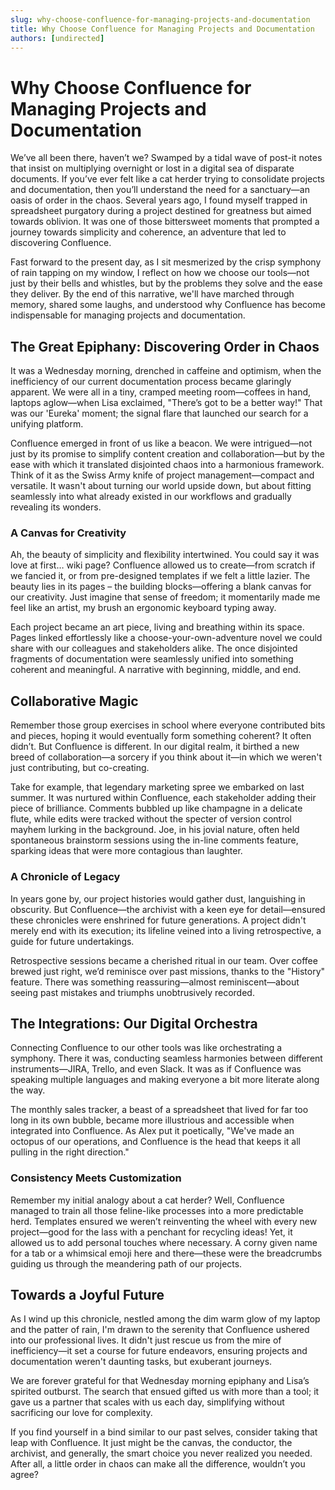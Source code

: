 ```yaml
---
slug: why-choose-confluence-for-managing-projects-and-documentation
title: Why Choose Confluence for Managing Projects and Documentation
authors: [undirected]
---
```


# Why Choose Confluence for Managing Projects and Documentation

We’ve all been there, haven’t we? Swamped by a tidal wave of post-it notes that insist on multiplying overnight or lost in a digital sea of disparate documents. If you’ve ever felt like a cat herder trying to consolidate projects and documentation, then you’ll understand the need for a sanctuary—an oasis of order in the chaos. Several years ago, I found myself trapped in spreadsheet purgatory during a project destined for greatness but aimed towards oblivion. It was one of those bittersweet moments that prompted a journey towards simplicity and coherence, an adventure that led to discovering Confluence.

Fast forward to the present day, as I sit mesmerized by the crisp symphony of rain tapping on my window, I reflect on how we choose our tools—not just by their bells and whistles, but by the problems they solve and the ease they deliver. By the end of this narrative, we'll have marched through memory, shared some laughs, and understood why Confluence has become indispensable for managing projects and documentation.

## The Great Epiphany: Discovering Order in Chaos

It was a Wednesday morning, drenched in caffeine and optimism, when the inefficiency of our current documentation process became glaringly apparent. We were all in a tiny, cramped meeting room—coffees in hand, laptops aglow—when Lisa exclaimed, "There’s got to be a better way!" That was our 'Eureka' moment; the signal flare that launched our search for a unifying platform.

Confluence emerged in front of us like a beacon. We were intrigued—not just by its promise to simplify content creation and collaboration—but by the ease with which it translated disjointed chaos into a harmonious framework. Think of it as the Swiss Army knife of project management—compact and versatile. It wasn't about turning our world upside down, but about fitting seamlessly into what already existed in our workflows and gradually revealing its wonders.

### A Canvas for Creativity

Ah, the beauty of simplicity and flexibility intertwined. You could say it was love at first… wiki page? Confluence allowed us to create—from scratch if we fancied it, or from pre-designed templates if we felt a little lazier. The beauty lies in its pages – the building blocks—offering a blank canvas for our creativity. Just imagine that sense of freedom; it momentarily made me feel like an artist, my brush an ergonomic keyboard typing away.

Each project became an art piece, living and breathing within its space. Pages linked effortlessly like a choose-your-own-adventure novel we could share with our colleagues and stakeholders alike. The once disjointed fragments of documentation were seamlessly unified into something coherent and meaningful. A narrative with beginning, middle, and end.

## Collaborative Magic

Remember those group exercises in school where everyone contributed bits and pieces, hoping it would eventually form something coherent? It often didn’t. But Confluence is different. In our digital realm, it birthed a new breed of collaboration—a sorcery if you think about it—in which we weren't just contributing, but co-creating.

Take for example, that legendary marketing spree we embarked on last summer. It was nurtured within Confluence, each stakeholder adding their piece of brilliance. Comments bubbled up like champagne in a delicate flute, while edits were tracked without the specter of version control mayhem lurking in the background. Joe, in his jovial nature, often held spontaneous brainstorm sessions using the in-line comments feature, sparking ideas that were more contagious than laughter.

### A Chronicle of Legacy

In years gone by, our project histories would gather dust, languishing in obscurity. But Confluence—the archivist with a keen eye for detail—ensured these chronicles were enshrined for future generations. A project didn't merely end with its execution; its lifeline veined into a living retrospective, a guide for future undertakings.

Retrospective sessions became a cherished ritual in our team. Over coffee brewed just right, we’d reminisce over past missions, thanks to the "History" feature. There was something reassuring—almost reminiscent—about seeing past mistakes and triumphs unobtrusively recorded.

## The Integrations: Our Digital Orchestra

Connecting Confluence to our other tools was like orchestrating a symphony. There it was, conducting seamless harmonies between different instruments—JIRA, Trello, and even Slack. It was as if Confluence was speaking multiple languages and making everyone a bit more literate along the way.

The monthly sales tracker, a beast of a spreadsheet that lived for far too long in its own bubble, became more illustrious and accessible when integrated into Confluence. As Alex put it poetically, "We've made an octopus of our operations, and Confluence is the head that keeps it all pulling in the right direction."

### Consistency Meets Customization

Remember my initial analogy about a cat herder? Well, Confluence managed to train all those feline-like processes into a more predictable herd. Templates ensured we weren’t reinventing the wheel with every new project—good for the lass with a penchant for recycling ideas! Yet, it allowed us to add personal touches where necessary. A corny given name for a tab or a whimsical emoji here and there—these were the breadcrumbs guiding us through the meandering path of our projects.

## Towards a Joyful Future

As I wind up this chronicle, nestled among the dim warm glow of my laptop and the patter of rain, I'm drawn to the serenity that Confluence ushered into our professional lives. It didn't just rescue us from the mire of inefficiency—it set a course for future endeavors, ensuring projects and documentation weren't daunting tasks, but exuberant journeys.

We are forever grateful for that Wednesday morning epiphany and Lisa’s spirited outburst. The search that ensued gifted us with more than a tool; it gave us a partner that scales with us each day, simplifying without sacrificing our love for complexity.

If you find yourself in a bind similar to our past selves, consider taking that leap with Confluence. It just might be the canvas, the conductor, the archivist, and generally, the smart choice you never realized you needed. After all, a little order in chaos can make all the difference, wouldn’t you agree?